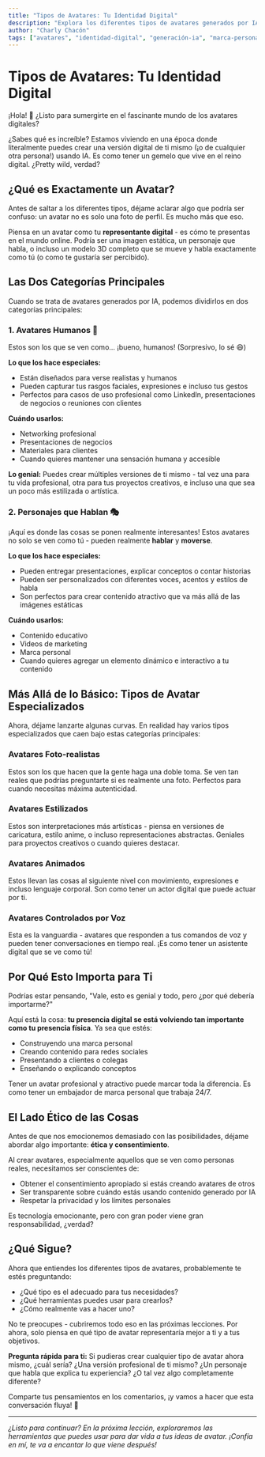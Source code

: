 ```yaml
---
title: "Tipos de Avatares: Tu Identidad Digital"
description: "Explora los diferentes tipos de avatares generados por IA y cómo pueden representarte en el mundo digital"
author: "Charly Chacón"
tags: ["avatares", "identidad-digital", "generación-ia", "marca-personal"]
---
```


# Tipos de Avatares: Tu Identidad Digital

¡Hola! 👋 ¿Listo para sumergirte en el fascinante mundo de los avatares digitales?

¿Sabes qué es increíble? Estamos viviendo en una época donde literalmente puedes crear una versión digital de ti mismo (¡o de cualquier otra persona!) usando IA. Es como tener un gemelo que vive en el reino digital. ¿Pretty wild, verdad?

## ¿Qué es Exactamente un Avatar?

Antes de saltar a los diferentes tipos, déjame aclarar algo que podría ser confuso: un avatar no es solo una foto de perfil. Es mucho más que eso.

Piensa en un avatar como tu **representante digital** - es cómo te presentas en el mundo online. Podría ser una imagen estática, un personaje que habla, o incluso un modelo 3D completo que se mueve y habla exactamente como tú (o como te gustaría ser percibido).

## Las Dos Categorías Principales

Cuando se trata de avatares generados por IA, podemos dividirlos en dos categorías principales:

### 1. **Avatares Humanos** 👤

Estos son los que se ven como... ¡bueno, humanos! (Sorpresivo, lo sé 😄)

**Lo que los hace especiales:**

- Están diseñados para verse realistas y humanos
- Pueden capturar tus rasgos faciales, expresiones e incluso tus gestos
- Perfectos para casos de uso profesional como LinkedIn, presentaciones de negocios o reuniones con clientes

**Cuándo usarlos:**

- Networking profesional
- Presentaciones de negocios
- Materiales para clientes
- Cuando quieres mantener una sensación humana y accesible

**Lo genial:** Puedes crear múltiples versiones de ti mismo - tal vez una para tu vida profesional, otra para tus proyectos creativos, e incluso una que sea un poco más estilizada o artística.

### 2. **Personajes que Hablan** 🎭

¡Aquí es donde las cosas se ponen realmente interesantes! Estos avatares no solo se ven como tú - pueden realmente **hablar** y **moverse**.

**Lo que los hace especiales:**

- Pueden entregar presentaciones, explicar conceptos o contar historias
- Pueden ser personalizados con diferentes voces, acentos y estilos de habla
- Son perfectos para crear contenido atractivo que va más allá de las imágenes estáticas

**Cuándo usarlos:**

- Contenido educativo
- Videos de marketing
- Marca personal
- Cuando quieres agregar un elemento dinámico e interactivo a tu contenido

## Más Allá de lo Básico: Tipos de Avatar Especializados

Ahora, déjame lanzarte algunas curvas. En realidad hay varios tipos especializados que caen bajo estas categorías principales:

### **Avatares Foto-realistas**

Estos son los que hacen que la gente haga una doble toma. Se ven tan reales que podrías preguntarte si es realmente una foto. Perfectos para cuando necesitas máxima autenticidad.

### **Avatares Estilizados**

Estos son interpretaciones más artísticas - piensa en versiones de caricatura, estilo anime, o incluso representaciones abstractas. Geniales para proyectos creativos o cuando quieres destacar.

### **Avatares Animados**

Estos llevan las cosas al siguiente nivel con movimiento, expresiones e incluso lenguaje corporal. Son como tener un actor digital que puede actuar por ti.

### **Avatares Controlados por Voz**

Esta es la vanguardia - avatares que responden a tus comandos de voz y pueden tener conversaciones en tiempo real. ¡Es como tener un asistente digital que se ve como tú!

## Por Qué Esto Importa para Ti

Podrías estar pensando, "Vale, esto es genial y todo, pero ¿por qué debería importarme?"

Aquí está la cosa: **tu presencia digital se está volviendo tan importante como tu presencia física**. Ya sea que estés:

- Construyendo una marca personal
- Creando contenido para redes sociales
- Presentando a clientes o colegas
- Enseñando o explicando conceptos

Tener un avatar profesional y atractivo puede marcar toda la diferencia. Es como tener un embajador de marca personal que trabaja 24/7.

## El Lado Ético de las Cosas

Antes de que nos emocionemos demasiado con las posibilidades, déjame abordar algo importante: **ética y consentimiento**.

Al crear avatares, especialmente aquellos que se ven como personas reales, necesitamos ser conscientes de:

- Obtener el consentimiento apropiado si estás creando avatares de otros
- Ser transparente sobre cuándo estás usando contenido generado por IA
- Respetar la privacidad y los límites personales

Es tecnología emocionante, pero con gran poder viene gran responsabilidad, ¿verdad?

## ¿Qué Sigue?

Ahora que entiendes los diferentes tipos de avatares, probablemente te estés preguntando:

- ¿Qué tipo es el adecuado para tus necesidades?
- ¿Qué herramientas puedes usar para crearlos?
- ¿Cómo realmente vas a hacer uno?

No te preocupes - cubriremos todo eso en las próximas lecciones. Por ahora, solo piensa en qué tipo de avatar representaría mejor a ti y a tus objetivos.

**Pregunta rápida para ti:** Si pudieras crear cualquier tipo de avatar ahora mismo, ¿cuál sería? ¿Una versión profesional de ti mismo? ¿Un personaje que habla que explica tu experiencia? ¿O tal vez algo completamente diferente?

Comparte tus pensamientos en los comentarios, ¡y vamos a hacer que esta conversación fluya! 🚀

---

_¿Listo para continuar? En la próxima lección, exploraremos las herramientas que puedes usar para dar vida a tus ideas de avatar. ¡Confía en mí, te va a encantar lo que viene después!_
